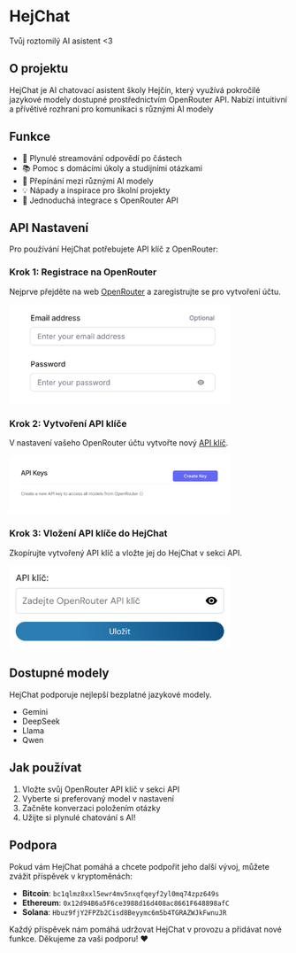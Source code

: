 # HejChat

Tvůj roztomilý AI asistent &lt;3

## O projektu

HejChat je AI chatovací asistent školy Hejčín, který využívá pokročilé jazykové modely dostupné prostřednictvím OpenRouter API. Nabízí intuitivní a přívětivé rozhraní pro komunikaci s různými AI modely

## Funkce

- 💬 Plynulé streamování odpovědí po částech
- 📚 Pomoc s domácími úkoly a studijními otázkami
- 🔄 Přepínání mezi různými AI modely
- 💡 Nápady a inspirace pro školní projekty
- 🔑 Jednoduchá integrace s OpenRouter API

## API Nastavení

Pro používání HejChat potřebujete API klíč z OpenRouter:

### Krok 1: Registrace na OpenRouter
Nejprve přejděte na web <a href="https://openrouter.ai/sign-up" target="_blank" rel="noopener noreferrer">OpenRouter</a> a zaregistrujte se pro vytvoření účtu.

<img src="./assets/rasters/openrouter_signup.png" alt="OpenRouter Sign Up" width="400">

### Krok 2: Vytvoření API klíče
V nastavení vašeho OpenRouter účtu vytvořte nový <a href="https://openrouter.ai/settings/keys" target="_blank" rel="noopener noreferrer">API klíč</a>.

<img src="./assets/rasters/openrouter_key.png" alt="OpenRouter API Key" width="400">

### Krok 3: Vložení API klíče do HejChat
Zkopírujte vytvořený API klíč a vložte jej do HejChat v sekci API.

<img src="./assets/rasters/hejchat_api.png" alt="HejChat API Key" width="400">

## Dostupné modely

HejChat podporuje nejlepší bezplatné jazykové modely.

- Gemini
- DeepSeek
- Llama
- Qwen

## Jak používat

1. Vložte svůj OpenRouter API klíč v sekci API
2. Vyberte si preferovaný model v nastavení
3. Začněte konverzaci položením otázky
4. Užijte si plynulé chatování s AI!

## Podpora

Pokud vám HejChat pomáhá a chcete podpořit jeho další vývoj, můžete zvážit příspěvek v kryptoměnách:

- **Bitcoin**: `bc1qlmz8xxl5ewr4mv5nxqfqeyf2yl0mq74zpz649s`
- **Ethereum**: `0x12d94B6a5F6ce3988d16d408ac8661F648898afC`
- **Solana**: `Hbuz9fjY2FPZb2Cisd8Beyymc6m5b4TGRAZWJkFwnuJR`

Každý příspěvek nám pomáhá udržovat HejChat v provozu a přidávat nové funkce. Děkujeme za vaši podporu! ❤️
